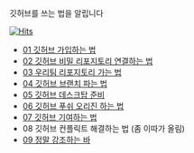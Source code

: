 깃허브를 쓰는 법을 알립니다

[![Hits](https://hits.sh/github.com/chocokart2/PublicObsidian/blob/main/FreeLecture/T%ED%8C%80%EC%9A%A9%20%EA%B3%B5%EA%B0%9C%20%EB%AC%B8%EC%84%9C/2024/Team%20Null/Team%20Null%20-%20%EA%B9%83%ED%97%88%EB%B8%8C101%20-%2000%20%EB%A9%94%EC%9D%B8.md.svg?view=today-total&style=flat-square&label=Views&logo=github)](https://hits.sh/github.com/chocokart2/PublicObsidian/blob/main/FreeLecture/T%ED%8C%80%EC%9A%A9%20%EA%B3%B5%EA%B0%9C%20%EB%AC%B8%EC%84%9C/2024/Team%20Null/Team%20Null%20-%20%EA%B9%83%ED%97%88%EB%B8%8C101%20-%2000%20%EB%A9%94%EC%9D%B8.md/)

- [01 깃허브 가입하는 법](https://github.com/chocokart2/PublicObsidian/blob/main/FreeLecture/T%ED%8C%80%EC%9A%A9%20%EA%B3%B5%EA%B0%9C%20%EB%AC%B8%EC%84%9C/2024/Team%20Null/Team%20Null%20-%20%EA%B9%83%ED%97%88%EB%B8%8C101%20-%2001%20%EA%B9%83%ED%97%88%EB%B8%8C%20%EA%B0%80%EC%9E%85%ED%95%98%EB%8A%94%20%EB%B2%95.md)
- [02 깃허브 비밀 리포지토리 연결하는 법](https://github.com/chocokart2/PublicObsidian/blob/main/FreeLecture/T%ED%8C%80%EC%9A%A9%20%EA%B3%B5%EA%B0%9C%20%EB%AC%B8%EC%84%9C/2024/Team%20Null/Team%20Null%20-%20%EA%B9%83%ED%97%88%EB%B8%8C101%20-%2002%20%EA%B9%83%ED%97%88%EB%B8%8C%20%EB%B9%84%EB%B0%80%20%EB%A6%AC%ED%8F%AC%EC%A7%80%ED%86%A0%EB%A6%AC%20%EC%BD%9C%EB%9D%BC%EB%B3%B4%EB%A0%88%EC%9D%B4%ED%84%B0%20%EC%B0%B8%EC%97%AC%ED%95%98%EB%8A%94%20%EB%B2%95.md)
- [03 우리팀 리포지토리 가는 법](https://github.com/chocokart2/PublicObsidian/blob/main/FreeLecture/T%ED%8C%80%EC%9A%A9%20%EA%B3%B5%EA%B0%9C%20%EB%AC%B8%EC%84%9C/2024/Team%20Null/Team%20Null%20-%20%EA%B9%83%ED%97%88%EB%B8%8C101%20-%2003%20%EC%9A%B0%EB%A6%AC%ED%8C%80%20%EB%A6%AC%ED%8F%AC%EC%A7%80%ED%86%A0%EB%A6%AC%20%EA%B0%80%EB%8A%94%20%EB%B2%95.md)
- [04 깃허브 브랜치 파는 법](https://github.com/chocokart2/PublicObsidian/blob/main/FreeLecture/T%ED%8C%80%EC%9A%A9%20%EA%B3%B5%EA%B0%9C%20%EB%AC%B8%EC%84%9C/2024/Team%20Null/Team%20Null%20-%20%EA%B9%83%ED%97%88%EB%B8%8C101%20-%2004%20%EA%B9%83%ED%97%88%EB%B8%8C%20%EB%B8%8C%EB%9E%9C%EC%B9%98%20%ED%8C%8C%EB%8A%94%20%EB%B2%95.md)
- [05 깃허브 데스크탑 준비](https://github.com/chocokart2/PublicObsidian/blob/main/FreeLecture/T%ED%8C%80%EC%9A%A9%20%EA%B3%B5%EA%B0%9C%20%EB%AC%B8%EC%84%9C/2024/Team%20Null/Team%20Null%20-%20%EA%B9%83%ED%97%88%EB%B8%8C101%20-%2005%20%EA%B9%83%ED%97%88%EB%B8%8C%20%EB%8D%B0%EC%8A%A4%ED%81%AC%ED%83%91%20%EC%A4%80%EB%B9%84.md)
- [06 깃허브 푸쉬 오리진 하는 법](https://github.com/chocokart2/PublicObsidian/blob/main/FreeLecture/T%ED%8C%80%EC%9A%A9%20%EA%B3%B5%EA%B0%9C%20%EB%AC%B8%EC%84%9C/2024/Team%20Null/Team%20Null%20-%20%EA%B9%83%ED%97%88%EB%B8%8C101%20-%2006%20%EA%B9%83%ED%97%88%EB%B8%8C%20%ED%91%B8%EC%89%AC%20%EC%98%A4%EB%A6%AC%EC%A7%84%20%ED%95%98%EB%8A%94%20%EB%B2%95.md)
- [07 깃허브 기여하는 법](https://github.com/chocokart2/PublicObsidian/blob/main/FreeLecture/T%ED%8C%80%EC%9A%A9%20%EA%B3%B5%EA%B0%9C%20%EB%AC%B8%EC%84%9C/2024/Team%20Null/Team%20Null%20-%20%EA%B9%83%ED%97%88%EB%B8%8C101%20-%2007%20%EA%B8%B0%EC%97%AC%ED%95%98%EB%8A%94%20%EB%B2%95.md)
- 08 깃허브 컨플릭트 해결하는 법 (좀 이따가 올림)
- [09 정말 강조하는 바](https://github.com/chocokart2/PublicObsidian/blob/main/FreeLecture/T%ED%8C%80%EC%9A%A9%20%EA%B3%B5%EA%B0%9C%20%EB%AC%B8%EC%84%9C/2024/Team%20Null/Team%20Null%20-%20%EA%B9%83%ED%97%88%EB%B8%8C101%20-%2009%20%EC%A0%95%EB%A7%90%20%EA%B0%95%EC%A1%B0%ED%95%98%EB%8A%94%20%EB%B0%94.md)
